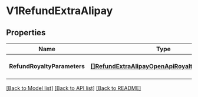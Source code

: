 # V1RefundExtraAlipay

## Properties
Name | Type | Description | Notes
------------ | ------------- | ------------- | -------------
**RefundRoyaltyParameters** | [**[]RefundExtraAlipayOpenApiRoyaltyDetailInfoPojo**](RefundExtraAlipayOpenApiRoyaltyDetailInfoPojo.md) |  | [optional] [default to null]

[[Back to Model list]](../README.md#documentation-for-models) [[Back to API list]](../README.md#documentation-for-api-endpoints) [[Back to README]](../README.md)


